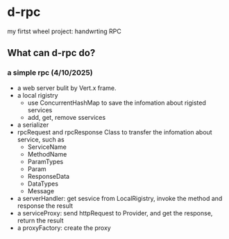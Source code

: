 # d-rpc
my firtst wheel project: handwrting RPC

## What can d-rpc do?
### a simple rpc (4/10/2025)
- a web server bulit by Vert.x frame.
- a local rigistry
  - use ConcurrentHashMap to save the infomation about rigisted services
  - add, get, remove sservices
- a serializer
- rpcRequest and rpcResponse Class to transfer the infomation about service, such as
  - ServiceName
  - MethodName
  - ParamTypes
  - Param
  - ResponseData
  - DataTypes
  - Message
- a serverHandler: get sesvice from LocalRigistry, invoke the method and response the result
- a serviceProxy: send httpRequest to Provider, and get the response, return the result
- a proxyFactory: create the proxy
